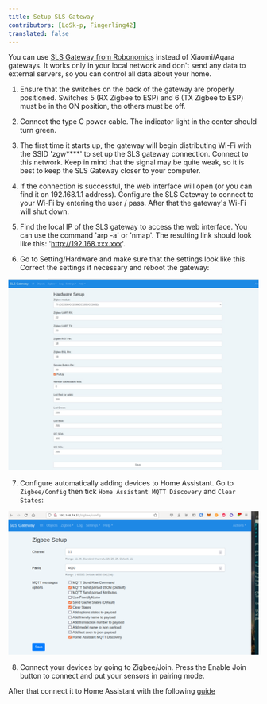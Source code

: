 ```yaml
---
title: Setup SLS Gateway
contributors: [LoSk-p, Fingerling42]
translated: false
---
```


You can use [SLS Gateway from Robonomics](https://easyeda.com/ludovich88/robonomics_sls_gateway_v01) instead of Xiaomi/Aqara gateways. It works only in your local network and don't send any data to external servers, so you can control all data about your home.

1. Ensure that the switches on the back of the gateway are properly positioned. Switches 5 (RX Zigbee to ESP) and 6 (TX Zigbee to ESP) must be in the ON position, the others must be off. 

2. Connect the type C power cable. The indicator light in the center should turn green.

3. The first time it starts up, the gateway will begin distributing Wi-Fi with the SSID 'zgw****' to set up the SLS gateway connection. Connect to this network. Keep in mind that the signal may be quite weak, so it is best to keep the SLS Gateway closer to your computer. 

4. If the connection is successful, the web interface will open (or you can find it on 192.168.1.1 address). Configure the SLS Gateway to connect to your Wi-Fi by entering the user / pass. After that the gateway's Wi-Fi will shut down. 

5. Find the local IP of the SLS gateway to access the web interface. You can use the command 'arp -a' or 'nmap'. The resulting link should look like this: 'http://192.168.xxx.xxx'.

6. Go to Setting/Hardware and make sure that the settings look like this. Correct the settings if necessary and reboot the gateway:

![sls-hardware](../images/home-assistant/sls-hardware.jpg)

7. Configure automatically adding devices to Home Assistant. Go to `Zigbee/Config` then tick `Home Assistant MQTT Discovery` and `Clear States`:

![sls-hass](../images/home-assistant/sls-hass.png)

8. Connect your devices by going to Zigbee/Join. Press the Enable Join button to connect and put your sensors in pairing mode. 

After that connect it to Home Assistant with the following [guide](/docs/sls-gateway-connect)